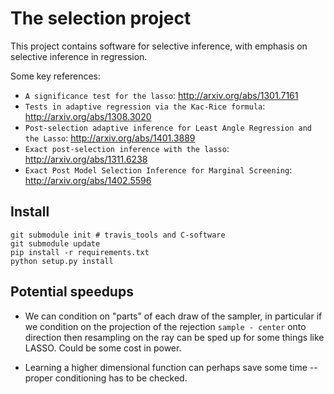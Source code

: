 # The selection project

This project contains software for selective inference, with
emphasis on selective inference in regression. 

Some key references:

* `A significance test for the lasso`: http://arxiv.org/abs/1301.7161
* `Tests in adaptive regression via the Kac-Rice formula`: http://arxiv.org/abs/1308.3020
* `Post-selection adaptive inference for Least Angle Regression and the Lasso`:  http://arxiv.org/abs/1401.3889
* `Exact post-selection inference with the lasso`:  http://arxiv.org/abs/1311.6238
* `Exact Post Model Selection Inference for Marginal Screening`: http://arxiv.org/abs/1402.5596

Install
-------


```
git submodule init # travis_tools and C-software
git submodule update
pip install -r requirements.txt
python setup.py install
```

Potential speedups
------------------

- We can condition on "parts" of each draw of the sampler, in particular if we condition on the
projection of the rejection `sample - center` onto direction then resampling on the ray can be sped up for
some things like LASSO. Could be some cost in power.

- Learning a higher dimensional function can perhaps save some time -- proper conditioning has to be checked.